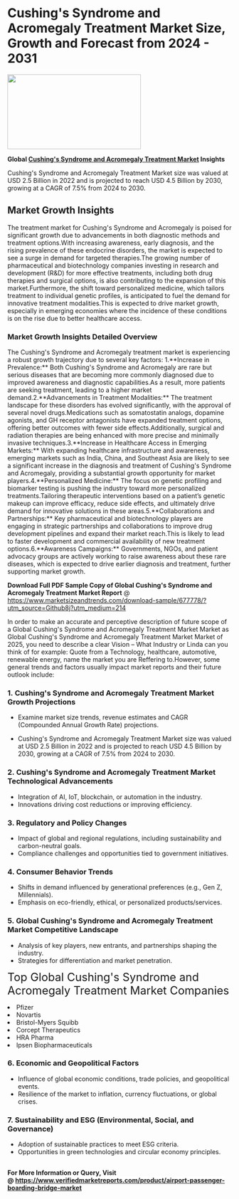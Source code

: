 <H1>Cushing's Syndrome and Acromegaly Treatment Market Size, Growth and Forecast from 2024 - 2031</H1><img class="aligncenter size-medium wp-image-584254" src="https://thirdeyenews.in/wp-content/uploads/2024/09/Global-Market-Research-300x168.jpeg" alt="" width="300" height="168" /><p><strong>Global&nbsp;<a href="https://www.marketsizeandtrends.com/download-sample/677778/?utm_source=Github8j?utm_medium=214">Cushing's Syndrome and Acromegaly Treatment Market</a> Insights</strong></p><p>Cushing's Syndrome and Acromegaly Treatment Market size was valued at USD 2.5 Billion in 2022 and is projected to reach USD 4.5 Billion by 2030, growing at a CAGR of 7.5% from 2024 to 2030.</p><p><h2>Market Growth Insights</h2> The treatment market for Cushing's Syndrome and Acromegaly is poised for significant growth due to advancements in both diagnostic methods and treatment options.With increasing awareness, early diagnosis, and the rising prevalence of these endocrine disorders, the market is expected to see a surge in demand for targeted therapies.The growing number of pharmaceutical and biotechnology companies investing in research and development (R&D) for more effective treatments, including both drug therapies and surgical options, is also contributing to the expansion of this market.Furthermore, the shift toward personalized medicine, which tailors treatment to individual genetic profiles, is anticipated to fuel the demand for innovative treatment modalities.This is expected to drive market growth, especially in emerging economies where the incidence of these conditions is on the rise due to better healthcare access. <h3>Market Growth Insights Detailed Overview</h3> The Cushing's Syndrome and Acromegaly treatment market is experiencing a robust growth trajectory due to several key factors: 1.**Increase in Prevalence:** Both Cushing's Syndrome and Acromegaly are rare but serious diseases that are becoming more commonly diagnosed due to improved awareness and diagnostic capabilities.As a result, more patients are seeking treatment, leading to a higher market demand.2.**Advancements in Treatment Modalities:** The treatment landscape for these disorders has evolved significantly, with the approval of several novel drugs.Medications such as somatostatin analogs, dopamine agonists, and GH receptor antagonists have expanded treatment options, offering better outcomes with fewer side effects.Additionally, surgical and radiation therapies are being enhanced with more precise and minimally invasive techniques.3.**Increase in Healthcare Access in Emerging Markets:** With expanding healthcare infrastructure and awareness, emerging markets such as India, China, and Southeast Asia are likely to see a significant increase in the diagnosis and treatment of Cushing's Syndrome and Acromegaly, providing a substantial growth opportunity for market players.4.**Personalized Medicine:** The focus on genetic profiling and biomarker testing is pushing the industry toward more personalized treatments.Tailoring therapeutic interventions based on a patient’s genetic makeup can improve efficacy, reduce side effects, and ultimately drive demand for innovative solutions in these areas.5.**Collaborations and Partnerships:** Key pharmaceutical and biotechnology players are engaging in strategic partnerships and collaborations to improve drug development pipelines and expand their market reach.This is likely to lead to faster development and commercial availability of new treatment options.6.**Awareness Campaigns:** Governments, NGOs, and patient advocacy groups are actively working to raise awareness about these rare diseases, which is expected to drive earlier diagnosis and treatment, further supporting market growth.</p><p><span class=""><strong>Download Full PDF Sample Copy of Global Cushing's Syndrome and Acromegaly Treatment Market Report</strong> @ <a href="https://www.marketsizeandtrends.com/download-sample/677778/?utm_source=Github8j?utm_medium=214" target="_blank">https://www.marketsizeandtrends.com/download-sample/677778/?utm_source=Github8j?utm_medium=214</a></span></p><p>In order to make an accurate and perceptive description of future scope of a Global&nbsp;Cushing's Syndrome and Acromegaly Treatment Market Market as Global&nbsp;Cushing's Syndrome and Acromegaly Treatment Market Market of 2025, you need to describe a clear Vision &ndash; What Industry or Linda can you think of for example: Quote from a Technology, healthcare, automotive, renewable energy, name the market you are Reffering to.However, some general trends and factors usually impact market reports and their future outlook include:</p><h3>1.&nbsp;<strong>Cushing's Syndrome and Acromegaly Treatment Market Growth Projections</strong></h3><ul><li>Examine market size trends, revenue estimates and CAGR (Compounded Annual Growth Rate) projections.</li><li><p>Cushing's Syndrome and Acromegaly Treatment Market size was valued at USD 2.5 Billion in 2022 and is projected to reach USD 4.5 Billion by 2030, growing at a CAGR of 7.5% from 2024 to 2030.</p></li></ul><h3>2.&nbsp;<strong>Cushing's Syndrome and Acromegaly Treatment Market Technological Advancements</strong></h3><ul><li>Integration of AI, IoT, blockchain, or automation in the industry.</li><li>Innovations driving cost reductions or improving efficiency.</li></ul><h3>3.&nbsp;<strong>Regulatory and Policy Changes</strong></h3><ul><li>Impact of global and regional regulations, including sustainability and carbon-neutral goals.</li><li>Compliance challenges and opportunities tied to government initiatives.</li></ul><h3>4.&nbsp;<strong>Consumer Behavior Trends</strong></h3><ul><li>Shifts in demand influenced by generational preferences (e.g., Gen Z, Millennials).</li><li>Emphasis on eco-friendly, ethical, or personalized products/services.</li></ul><h3>5.&nbsp;<strong>Global Cushing's Syndrome and Acromegaly Treatment Market Competitive Landscape</strong></h3><ul><li>Analysis of key players, new entrants, and partnerships shaping the industry.</li><li>Strategies for differentiation and market penetration.</li></ul><p data-pm-slice="1 1 []"><span style="color: inherit; font-family: inherit; font-size: 25px;">Top Global Cushing's Syndrome and Acromegaly Treatment Market Companies</span></p><div class="" data-test-id=""><p><li>Pfizer</li><li> Novartis</li><li> Bristol-Myers Squibb</li><li> Corcept Therapeutics</li><li> HRA Pharma</li><li> Ipsen Biopharmaceuticals</li></p></div><h3>6.&nbsp;<strong>Economic and Geopolitical Factors</strong></h3><ul><li>Influence of global economic conditions, trade policies, and geopolitical events.</li><li>Resilience of the market to inflation, currency fluctuations, or global crises.</li></ul><h3>7.&nbsp;<strong>Sustainability and ESG (Environmental, Social, and Governance)</strong></h3><ul><li>Adoption of sustainable practices to meet ESG criteria.</li><li>Opportunities in green technologies and circular economy principles.</li></ul><h2><strong style="font-size: 14px;">For More Information or Query, Visit @&nbsp;</strong><a style="background-color: #ffffff; font-size: 14px;" href="https://www.marketsizeandtrends.com/report/cushing-s-syndrome-and-acromegaly-treatment-market/" target="_blank">https://www.verifiedmarketreports.com/product/airport-passenger-boarding-bridge-market</a></h2>